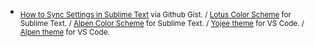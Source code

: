 
+ <sub>[How to Sync Settings in Sublime Text](https://luxelego.medium.com/how-to-sync-your-sublime-text-settings-on-github-gist-3431aae118ae) via Github Gist. / [Lotus Color Scheme](https://packagecontrol.io/packages/Lotus%20Color%20Scheme) for Sublime Text. / [Alpen Color Scheme](https://packagecontrol.io/packages/Alpen%20Color%20Scheme) for Sublime Text. / [Yojee theme](https://marketplace.visualstudio.com/items?itemName=Yoko-Luxelego.yojee) for VS Code. / [Alpen theme](https://marketplace.visualstudio.com/items?itemName=Yoko-Luxelego.alpen) for VS Code.</sub>

